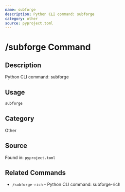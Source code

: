 ```yaml
---
name: subforge
description: Python CLI command: subforge
category: other
source: pyproject.toml
---
```


# /subforge Command

## Description
Python CLI command: subforge

## Usage
```bash
subforge
```

## Category
Other

## Source
Found in: `pyproject.toml`





## Related Commands
- `/subforge-rich` - Python CLI command: subforge-rich
